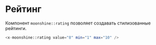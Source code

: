 # Рейтинг

Компонент `moonshine::rating` позволяет создавать стилизованные рейтинги.

```php
<x-moonshine::rating value="8" min="1" max="10" />
```
